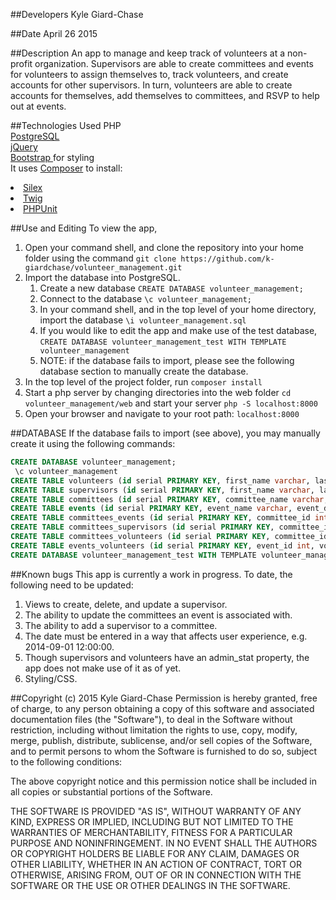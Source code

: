 ##Developers
Kyle Giard-Chase

##Date
April 26 2015



##Description
An app to manage and keep track of volunteers at a non-profit organization. Supervisors are able to create committees and events for volunteers to assign themselves to, track volunteers, and create accounts for other supervisors. In turn, volunteers are able to create accounts for themselves, add themselves to committees, and RSVP to help out at events.

##Technologies Used
PHP <br>
<a href='http://www.postgresql.org/'>PostgreSQL</a> <br>
<a href='https://developers.google.com/speed/libraries/'>jQuery</a> <br>
<a href='http://getbootstrap.com/'>Bootstrap </a>for styling <br>
It uses <a href='https://getcomposer.org/'>Composer</a> to install:
<li>
<a href='http://silex.sensiolabs.org/'>Silex</a>
</li>
<li><a href='http://twig.sensiolabs.org/'>Twig</a></li>
<li><a href='https://phpunit.de/'>PHPUnit</a></li>

##Use and Editing
To view the app,<br>
1. Open your command shell, and clone the repository into your home folder using the command `git clone https://github.com/k-giardchase/volunteer_management.git`<br>
2. Import the database into PostgreSQL.<br>
    1. Create a new database `CREATE DATABASE volunteer_management;`<br>
    2. Connect to the database `\c volunteer_management;`<br>
    3. In your command shell, and in the top level of your home directory, import the database `\i volunteer_management.sql`<br>
    4. If you would like to edit the app and make use of the test database, `CREATE DATABASE volunteer_management_test WITH TEMPLATE volunteer_management`<br>
    4. NOTE: if the database fails to import, please see the following database section to manually create the database.<br>
3. In the top level of the project folder, run `composer install`<br>
4. Start a php server by changing directories into the web folder `cd volunteer_management/web`
and start your server `php -S localhost:8000`<br>
5. Open your browser and navigate to your root path: `localhost:8000`


##DATABASE
If the database fails to import (see above), you may manually create it using the following commands:<br>
```sql
CREATE DATABASE volunteer_management;
 \c volunteer_management
CREATE TABLE volunteers (id serial PRIMARY KEY, first_name varchar, last_name varchar, email varchar, phone varchar, username varchar, password varchar, admin_stat int);
CREATE TABLE supervisors (id serial PRIMARY KEY, first_name varchar, last_name varchar, position_title varchar, email varchar, username varchar, password varchar, phone varchar, admin_stat int);
CREATE TABLE committees (id serial PRIMARY KEY, committee_name varchar, department varchar, description varchar);
CREATE TABLE events (id serial PRIMARY KEY, event_name varchar, event_date timestamp, location varchar);
CREATE TABLE committees_events (id serial PRIMARY KEY, committee_id int, event_id int);
CREATE TABLE committees_supervisors (id serial PRIMARY KEY, committee_id int, supervisor_id int);
CREATE TABLE committees_volunteers (id serial PRIMARY KEY, committee_id int, volunteer_id int);
CREATE TABLE events_volunteers (id serial PRIMARY KEY, event_id int, volunteer_id int);
CREATE DATABASE volunteer_management_test WITH TEMPLATE volunteer_management;
```

##Known bugs
This app is currently a work in progress. To date, the following need to be updated:<br>
1. Views to create, delete, and update a supervisor.<br>
2. The ability to update the committees an event is associated with.<br>
3. The ability to add a supervisor to a committee.<br>
4. The date must be entered in a way that affects user experience, e.g. 2014-09-01 12:00:00.<br>
5. Though supervisors and volunteers have an admin_stat property, the app does not make use of it as of yet.<br>
6. Styling/CSS.


##Copyright (c) 2015 Kyle Giard-Chase
Permission is hereby granted, free of charge, to any person obtaining a copy
of this software and associated documentation files (the "Software"), to deal
in the Software without restriction, including without limitation the rights
to use, copy, modify, merge, publish, distribute, sublicense, and/or sell
copies of the Software, and to permit persons to whom the Software is
furnished to do so, subject to the following conditions:

The above copyright notice and this permission notice shall be included in
all copies or substantial portions of the Software.

THE SOFTWARE IS PROVIDED "AS IS", WITHOUT WARRANTY OF ANY KIND, EXPRESS OR
IMPLIED, INCLUDING BUT NOT LIMITED TO THE WARRANTIES OF MERCHANTABILITY,
FITNESS FOR A PARTICULAR PURPOSE AND NONINFRINGEMENT. IN NO EVENT SHALL THE
AUTHORS OR COPYRIGHT HOLDERS BE LIABLE FOR ANY CLAIM, DAMAGES OR OTHER
LIABILITY, WHETHER IN AN ACTION OF CONTRACT, TORT OR OTHERWISE, ARISING FROM,
OUT OF OR IN CONNECTION WITH THE SOFTWARE OR THE USE OR OTHER DEALINGS IN
THE SOFTWARE.
